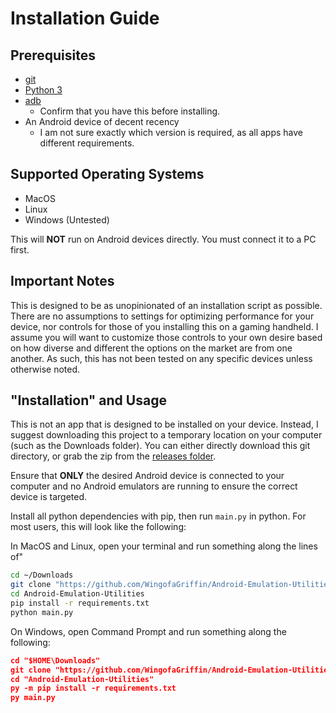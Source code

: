 # Installation Guide

## Prerequisites

* [git](https://git-scm.com/downloads)
* [Python 3](https://www.python.org/downloads/)
* [adb](https://developer.android.com/tools/releases/platform-tools#downloads)
    * Confirm that you have this before installing.
* An Android device of decent recency
    * I am not sure exactly which version is required, as all apps have different requirements.

## Supported Operating Systems

* MacOS
* Linux
* Windows (Untested)

This will **NOT** run on Android devices directly. You must connect it to a PC first.

## Important Notes

This is designed to be as unopinionated of an installation script as possible. There are no assumptions to settings for optimizing performance for your device, nor controls for those of you installing this on a gaming handheld. I assume you will want to customize those controls to your own desire based on how diverse and different the options on the market are from one another. As such, this has not been tested on any specific devices unless otherwise noted.

## "Installation" and Usage

This is not an app that is designed to be installed on your device. Instead, I suggest downloading this project to a temporary location on your computer (such as the Downloads folder). You can either directly download this git directory, or grab the zip from the [releases folder](https://github.com/WingofaGriffin/Android-Emulation-Utilities/releases/latest).

Ensure that **ONLY** the desired Android device is connected to your computer and no Android emulators are running to ensure the correct device is targeted.

Install all python dependencies with pip, then run `main.py` in python. For most users, this will look like the following:

In MacOS and Linux, open your terminal and run something along the lines of"

```sh
cd ~/Downloads
git clone "https://github.com/WingofaGriffin/Android-Emulation-Utilities.git"
cd Android-Emulation-Utilities
pip install -r requirements.txt
python main.py
```
On Windows, open Command Prompt and run something along the following:

```json
cd "$HOME\Downloads"
git clone "https://github.com/WingofaGriffin/Android-Emulation-Utilities.git"
cd "Android-Emulation-Utilities"
py -m pip install -r requirements.txt
py main.py
```
